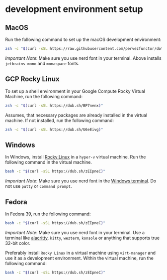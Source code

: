 # development environment setup

## MacOS

Run the following command to set up the macOS development environment:

```bash
zsh -c "$(curl -sSL https://raw.githubusercontent.com/pervezfunctor/dotfiles/master/installers/macos/desktop)"
```

_Important Note_: Make sure you use nerd font in your terminal. Above installs `jetbrains mono` and `monaspace` fonts.

## GCP Rocky Linux

To set up a shell environment in your Google Compute Rocky Virtual Machine, run the following command:

```bash
zsh -c "$(curl -sSL https://dub.sh/BP7nenx)"
```

Assumes, that necessary packages are already installed in the virtual machine. If not installed, run the following command:

```bash
zsh -c "$(curl -sSL https://dub.sh/U6eEivg)"
```

## Windows

In Windows, install [Rocky Linux](https://download.rockylinux.org/pub/rocky/9/isos/x86_64/Rocky-9.3-x86_64-minimal.iso) in a `hyper-v` virtual machine. Run the following command in the virtual machine.

```bash
bash -c "$(curl -sSL https://dub.sh/zEIpneC)"
```

_Important Note_: Make sure you use nerd font in the [Windows terminal](https://apps.microsoft.com/detail/9N0DX20HK701?hl=en-US&gl=US). Do not use `putty` or `command prompt`.

## Fedora

In Fedora 39, run the following command:

```bash
bash -c "$(curl -sSL https://dub.sh/zEIpneC)"
```

_Important Note_: Make sure you use nerd font in your terminal. Use a terminal like [alacritty](https://alacritty.org/index.html), `kitty`, `wezterm`, `konsole` or anything that supports true 32-bit color.

Preferably install `Rocky Linux` in a virtual machine using `virt-manager` and use it as a development environment.
Within the virtual machine, run the following command:

```bash
bash -c "$(curl -sSL https://dub.sh/zEIpneC)"
```
